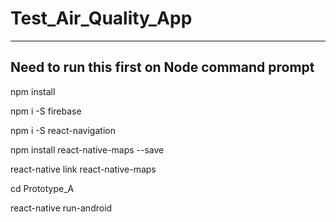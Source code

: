 # Test_Air_Quality_App
-----------------------------------------------
 Need to run this first on Node command prompt
-----------------------------------------------
npm install

npm i -S firebase

npm i -S react-navigation

npm install react-native-maps --save

react-native link react-native-maps

cd Prototype_A

react-native run-android
